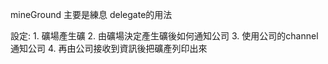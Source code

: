 mineGround 主要是練息 delegate的用法

設定:
    1. 礦場產生礦
    2. 由礦場決定產生礦後如何通知公司
    3. 使用公司的channel通知公司
    4. 再由公司接收到資訊後把礦產列印出來